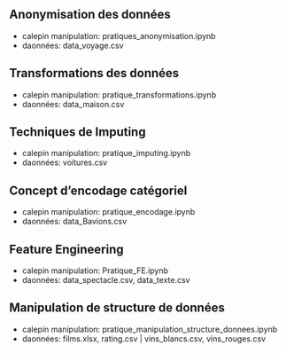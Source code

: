 ## Anonymisation des données

* calepin manipulation: pratiques_anonymisation.ipynb
* daonnées: data_voyage.csv


## Transformations des données

* calepin manipulation: pratique_transformations.ipynb
* daonnées: data_maison.csv


## Techniques de Imputing
* calepin manipulation: pratique_imputing.ipynb
* daonnées: voitures.csv


## Concept d’encodage catégoriel
* calepin manipulation: pratique_encodage.ipynb
* daonnées: data_Bavions.csv


## Feature Engineering
* calepin manipulation: Pratique_FE.ipynb
* daonnées: data_spectacle.csv, data_texte.csv


## Manipulation de structure de données
* calepin manipulation: pratique_manipulation_structure_donnees.ipynb
* daonnées: films.xlsx, rating.csv | vins_blancs.csv, vins_rouges.csv

